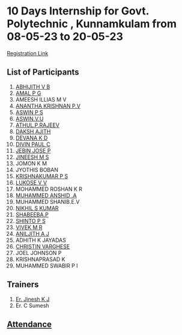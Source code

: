 # 10 Days Internship for Govt. Polytechnic , Kunnamkulam from 08-05-23 to 20-05-23

[Registration Link](https://docs.google.com/forms/d/e/1FAIpQLScnClE3ndGlyaxAmjfOabMhKnf2-O70TJT0Cfx7h0dpEerfow/viewform)


## List of Participants

1. [ABHIJITH V B](https://github.com/Abhijithbas/INTERNSHIP/edit/main/index.md)
2. [AMAL P G](https://github.com/Amalpgsreekuttan/internship1/blob/main/index.md)
3. AMEESH ILLIAS M V
4. [ANANTHA KRISHNAN P.V](https://github.com/Ananthakrishnan0350/kunnamkulam/blob/main/internship.md)
5. [ASWIN P S](https://github.com/aswinkichuzzz/kichuzzz/blob/main/kunnamkkulam.md)
6. [ASWIN.V.U](https://github.com/aswinunn/INTERNSHIP/blob/main/index.md)
7. [ATHUL.P.RAJEEV](https://github.com/rajeevathul33/athulp/blob/main/kunnamkulam.md)
8. [DAKSH AJITH](https://github.com/dakshajith/daksh/blob/main/daksh.md)
9. [DEVANA K D](https://github.com/DevanaKD/10-DAYS-INTERNSHIP/blob/main/Index.md)
10. [DIVIN PAUL C](https://github.com/Divipaul/internship1/blob/main/index.md)
11. [JEBIN JOSE P](https://github.com/jebinjosep/bad/blob/main/index.md)
12. [JINEESH M S](https://github.com/jineeshms/jineesh/blob/main/internship.md)
13. JOMON K M
14. JYOTHIS BOBAN
15. [KRISHNAKUMAR P S](https://github.com/kumarkrishna2003/10-days-internship/blob/main/day.md)
16. [LUKOSE V V](https://github.com/Lukosevv/10-day-internship/blob/main/index.md)
17. MOHAMMED ROSHAN K R
18. [MUHAMMED ANSHID .A](https://github.com/muhammedanshid/10-days-internship/edit/main/doc.md)
19. MUHAMMED SHANIB.E.V
20. [NIKHIL S KUMAR](https://github.com/Nikhilskumar03/kunnamkulampolyintern/blob/main/index.md)
21. [SHABEEBA.P](https://github.com/shabeeba2003/10_Days_Internship/blob/main/index.md)
22. [SHINTO P S](https://github.com/2003SHINTO/10-day-internship/blob/main/day1/index.md)
23. [VIVEK M R](https://github.com/vivek445566123/internship/blob/main/internship10days.md)
24. [ANILJITH A J](https://github.com/ajaniljith/internship/blob/main/index.md)
25. ADHITH K JAYADAS
26. [CHRISTIN VARGHESE](https://github.com/Christin-chris/chris/blob/main/property2.md)
27. JOEL JOHNSON P
28. KRISHNAPRASAD K
29. MUHAMMED SWABIR P I

## Trainers
1. [Er. Jinesh K J](https://github.com/jineshkjose)
2. Er. C Sumesh

## [Attendance](https://docs.google.com/spreadsheets/d/e/2PACX-1vRTx0Di4m1fZ0Gcq3KjZ0Rl8shIJrtxSeWD2FdmtIAWtdns1msvL98_pXGyzBSQ4g/pubhtml?gid=1274052376&single=true)
